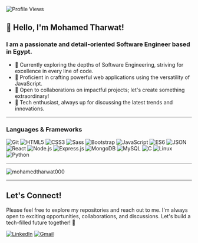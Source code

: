 <!-- Profile Views Badge -->
![Profile Views](https://komarev.com/ghpvc/?username=mohamedtharwat000&label=Profile%20views&color=0e75b6&style=flat)

## 👋 Hello, I'm Mohamed Tharwat!

### I am a passionate and detail-oriented Software Engineer based in Egypt.
- 🌱 Currently exploring the depths of Software Engineering, striving for excellence in every line of code.
- 🚀 Proficient in crafting powerful web applications using the versatility of JavaScript.
- 🤝 Open to collaborations on impactful projects; let's create something extraordinary!
- 💬 Tech enthusiast, always up for discussing the latest trends and innovations.

---
### Languages & Frameworks

![Git](https://img.shields.io/badge/Git-F05032?style=for-the-badge&logo=git&logoColor=white)
![HTML5](https://img.shields.io/badge/HTML5-E34F26?style=for-the-badge&logo=html5&logoColor=white)
![CSS3](https://img.shields.io/badge/CSS3-1572B6?style=for-the-badge&logo=css3&logoColor=white)
![Sass](https://img.shields.io/badge/Sass-CC6699?style=for-the-badge&logo=sass&logoColor=white)
![Bootstrap](https://img.shields.io/badge/Bootstrap-563D7C?style=for-the-badge&logo=bootstrap&logoColor=white)
![JavaScript](https://img.shields.io/badge/JavaScript-F7DF1E?style=for-the-badge&logo=javascript&logoColor=white)
![ES6](https://img.shields.io/badge/ES6-F7DF1E?style=for-the-badge&logo=javascript&logoColor=white)
![JSON](https://img.shields.io/badge/JSON-000000?style=for-the-badge&logo=json&logoColor=white)
![React](https://img.shields.io/badge/React-61DAFB?style=for-the-badge&logo=react&logoColor=white)
![Node.js](https://img.shields.io/badge/Node.js-339933?style=for-the-badge&logo=node.js&logoColor=white)
![Express.js](https://img.shields.io/badge/Express.js-000000?style=for-the-badge&logo=express&logoColor=white)
![MongoDB](https://img.shields.io/badge/MongoDB-47A248?style=for-the-badge&logo=mongodb&logoColor=white)
![MySQL](https://img.shields.io/badge/MySQL-4479A1?style=for-the-badge&logo=mysql&logoColor=white)
![C](https://img.shields.io/badge/C-A8B9CC?style=for-the-badge&logo=c&logoColor=white)
![Linux](https://img.shields.io/badge/Linux-FCC624?style=for-the-badge&logo=linux&logoColor=white)
![Python](https://img.shields.io/badge/Python-3776AB?style=for-the-badge&logo=python&logoColor=white)

---

<img src="https://github-readme-stats.vercel.app/api/top-langs?username=mohamedtharwat000&show_icons=true&locale=en&layout=compact" alt="mohamedtharwat000" />

---

## Let's Connect!

Please feel free to explore my repositories and reach out to me. I'm always open to exciting opportunities, collaborations, and discussions. Let's build a tech-filled future together! 🚀

[![LinkedIn](https://img.shields.io/badge/-LinkedIn-blue?style=flat-square&logo=linkedin&logoColor=white)](https://www.linkedin.com/in/mohamedtharwat000/)
[![Gmail](https://img.shields.io/badge/-Gmail-red?style=flat-square&logo=gmail&logoColor=white)](mailto:mohamed.sarwat.000@gmail.com)
